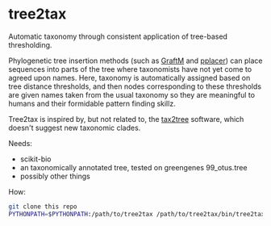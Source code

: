 tree2tax
========

Automatic taxonomy through consistent application of tree-based thresholding.

Phylogenetic tree insertion methods (such as [GraftM](https://github.com/geronimp/graftM) and 
[pplacer](http://matsen.fhcrc.org/pplacer/)) can place sequences into parts of the tree where taxonomists have not
yet come to agreed upon names. Here, taxonomy is automatically assigned based on tree distance thresholds, and then
nodes corresponding to these thresholds are given names taken from the usual taxonomy so they are meaningful to humans
and their formidable pattern finding skillz.

Tree2tax is inspired by, but not related to, the [tax2tree](https://github.com/biocore/tax2tree) software, which doesn't suggest new taxonomic clades.

Needs:
* scikit-bio
* an taxonomically annotated tree, tested on greengenes 99_otus.tree
* possibly other things

How:
```sh
git clone this repo
PYTHONPATH=$PYTHONPATH:/path/to/tree2tax /path/to/tree2tax/bin/tree2tax -h
```
